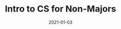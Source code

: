---
courseNum: "CMPTGCS 20"
title: "Intro to CS for Non-Majors"
term: "W21"
collection: teaching
school: "UCSB"
date: 2021-01-03
link: https://ccs.ucsb.edu/courses/2021/winter/intro-cs-non-majors
---